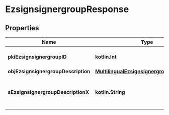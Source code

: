 
# EzsignsignergroupResponse

## Properties
| Name | Type | Description | Notes |
| ------------ | ------------- | ------------- | ------------- |
| **pkiEzsignsignergroupID** | **kotlin.Int** | The unique ID of the Ezsignsignergroup |  |
| **objEzsignsignergroupDescription** | [**MultilingualEzsignsignergroupDescription**](MultilingualEzsignsignergroupDescription.md) |  |  |
| **sEzsignsignergroupDescriptionX** | **kotlin.String** | The Description of the Ezsignsignergroup in the language of the requester |  [optional] |



